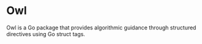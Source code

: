 # Owl

Owl is a Go package that provides algorithmic guidance through structured directives using Go struct tags.
